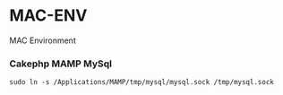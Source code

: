 # MAC-ENV
MAC Environment

### Cakephp MAMP MySql
`sudo ln -s /Applications/MAMP/tmp/mysql/mysql.sock /tmp/mysql.sock`
